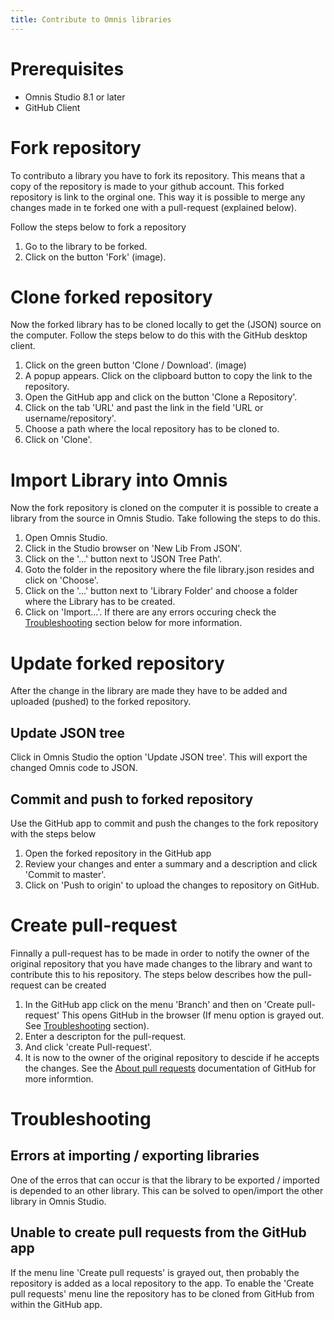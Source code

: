 ```yaml
---
title: Contribute to Omnis libraries
---
```


# Prerequisites
* Omnis Studio 8.1 or later
* GitHub Client

# Fork repository
To contributo a library you have to fork its repository. This means that a copy of the repository is made to your github account. This forked repository is link to the orginal one. This way it is possible to merge any changes made in te forked one with a pull-request (explained below).

Follow the steps below to fork a repository
1. Go to the library to be forked.
1. Click on the button 'Fork' (image).

# Clone forked repository
Now the forked library has to be cloned locally to get the (JSON) source on the computer. Follow the steps below to do this with the GitHub desktop client.

1. Click on the green button 'Clone / Download'. (image)
1. A popup appears. Click on the clipboard button to copy the link to the repository.
1. Open the GitHub app and click on the button 'Clone a Repository'.
1. Click on the tab 'URL' and past the link in the field 'URL or username/repository'.
1. Choose a path where the local repository has to be cloned to.
1. Click on 'Clone'. 

# Import Library into Omnis
Now the fork repository is cloned on the computer it is possible to create a library from the source in Omnis Studio. Take following the steps to do this.
1. Open Omnis Studio.
1. Click in the Studio browser on 'New Lib From JSON'.
1. Click on the '...' button next to 'JSON Tree Path'.
1. Goto the folder in the repository where the file library.json resides and click on 'Choose'.
1. Click on the '...' button next to 'Library Folder' and choose a folder where the Library has to be created.
1. Click on 'Import...'. If there are any errors occuring check the [Troubleshooting](#Troubleshooting) section below for more information.

# Update forked repository
After the change in the library are made they have to be added and uploaded (pushed) to the forked repository.

## Update JSON tree
Click in Omnis Studio the option 'Update JSON tree'. This will export the changed Omnis code to JSON.

## Commit and push to forked repository
Use the GitHub app to commit and push the changes to the fork repository with the steps below

1. Open the forked repository in the GitHub app
1. Review your changes and enter a summary and a description and click 'Commit to master'.
1. Click on 'Push to origin' to upload the changes to repository on GitHub.

# Create pull-request
Finnally a pull-request has to be made in order to notify the owner of the original repository that you have made changes to the library and want to contribute this to his repository. The steps below describes how the pull-request can be created

1. In the GitHub app click on the menu 'Branch' and then on 'Create pull-request' This opens GitHub in the browser (If menu option is grayed out. See [Troubleshooting](#Troubleshooting) section).
1. Enter a descripton for the pull-request.
1. And click 'create Pull-request'.
1. It is now to the owner of the original repository to descide if he accepts the changes. See the [About pull requests](https://help.github.com/articles/about-pull-requests/) documentation of GitHub for more informtion.

#  Troubleshooting
## Errors at importing / exporting libraries
One of the erros that can occur is that the library to be exported / imported is depended to an other library. This can be solved to open/import the other library in Omnis Studio.

## Unable to create pull requests from the GitHub app
If the menu line 'Create pull requests' is grayed out, then probably the repository is added as a local repository to the app. To enable the 'Create pull requests' menu line the repository has to be cloned from GitHub from within the GitHub app.
